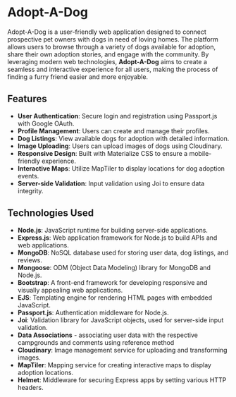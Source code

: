 # Adopt-A-Dog

Adopt-A-Dog is a user-friendly web application designed to connect prospective pet owners with dogs in need of loving homes. The platform allows users to browse through a variety of dogs available for adoption, share their own adoption stories, and engage with the community. By leveraging modern web technologies, **Adopt-A-Dog** aims to create a seamless and interactive experience for all users, making the process of finding a furry friend easier and more enjoyable.

## Features

- **User Authentication**: Secure login and registration using Passport.js with Google OAuth.
- **Profile Management**: Users can create and manage their profiles.
- **Dog Listings**: View available dogs for adoption with detailed information.
- **Image Uploading**: Users can upload images of dogs using Cloudinary.
- **Responsive Design**: Built with Materialize CSS to ensure a mobile-friendly experience.
- **Interactive Maps**: Utilize MapTiler to display locations for dog adoption events.
- **Server-side Validation**: Input validation using Joi to ensure data integrity.

## Technologies Used

- **Node.js**: JavaScript runtime for building server-side applications.
- **Express.js**: Web application framework for Node.js to build APIs and web applications.
- **MongoDB**: NoSQL database used for storing user data, dog listings, and reviews.
- **Mongoose**: ODM (Object Data Modeling) library for MongoDB and Node.js.
- **Bootstrap**: A front-end framework for developing responsive and visually appealing web applications.
- **EJS**: Templating engine for rendering HTML pages with embedded JavaScript.
- **Passport.js**: Authentication middleware for Node.js.
- **Joi**: Validation library for JavaScript objects, used for server-side input validation.
- **Data Associations** - associating user data with the respective campgrounds and comments using reference method
- **Cloudinary**: Image management service for uploading and transforming images.
- **MapTiler**: Mapping service for creating interactive maps to display adoption locations.
- **Helmet**: Middleware for securing Express apps by setting various HTTP headers.
